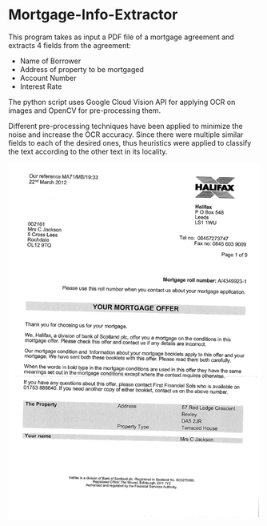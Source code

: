 # Mortgage-Info-Extractor
This program takes as input a PDF file of a mortgage agreement and extracts 4 fields from the agreement:
  - Name of Borrower
  - Address of property to be mortgaged
  - Account Number
  - Interest Rate
  
The python script uses Google Cloud Vision API for applying OCR on images and OpenCV for pre-processing them.

Different pre-processing techniques have been applied to minimize the noise and increase the OCR accuracy. Since there were multiple similar fields to each of the desired ones, thus heuristics were applied to classify the text according to the other text in its locality. 

![image not found](resources/0org.png?raw=true "Original")
